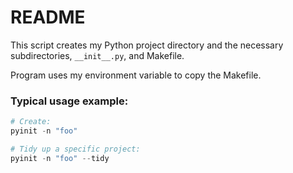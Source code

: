# README

This script creates my Python project directory and the necessary
subdirectories, `__init__.py`, and Makefile.

Program uses my environment variable to copy the Makefile.

### Typical usage example:

```py
# Create:
pyinit -n "foo"

# Tidy up a specific project:
pyinit -n "foo" --tidy
```
